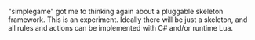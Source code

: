 "simplegame" got me to thinking again about a pluggable skeleton framework.
This is an experiment. Ideally there will be just a skeleton, and all rules
and actions can be implemented with C# and/or runtime Lua.
